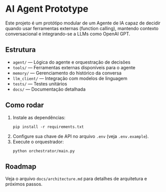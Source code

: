 # AI Agent Prototype

Este projeto é um protótipo modular de um Agente de IA capaz de decidir quando usar ferramentas externas (function calling), mantendo contexto conversacional e integrando-se a LLMs como OpenAI GPT.

## Estrutura

- `agent/` — Lógica do agente e orquestração de decisões
- `tools/` — Ferramentas externas disponíveis para o agente
- `memory/` — Gerenciamento do histórico da conversa
- `llm_client/` — Integração com modelos de linguagem
- `tests/` — Testes unitários
- `docs/` — Documentação detalhada

## Como rodar

1. Instale as dependências:
   ```
   pip install -r requirements.txt
   ```
2. Configure sua chave de API no arquivo `.env` (veja `.env.example`).
3. Execute o orquestrador:
   ```
   python orchestrator/main.py
   ```

## Roadmap

Veja o arquivo `docs/architecture.md` para detalhes de arquitetura e próximos passos.
